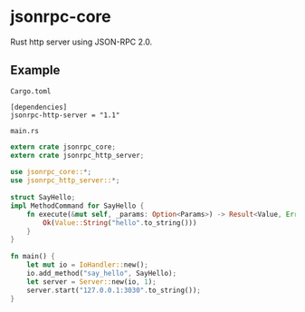 # jsonrpc-core
Rust http server using JSON-RPC 2.0.

## Example

`Cargo.toml`


```
[dependencies]
jsonrpc-http-server = "1.1"
```

`main.rs`

```rust
extern crate jsonrpc_core;
extern crate jsonrpc_http_server;
 
use jsonrpc_core::*;
use jsonrpc_http_server::*;
 
struct SayHello;
impl MethodCommand for SayHello {
    fn execute(&mut self, _params: Option<Params>) -> Result<Value, Error> {
        Ok(Value::String("hello".to_string()))
    }
}
 
fn main() {
    let mut io = IoHandler::new();
    io.add_method("say_hello", SayHello);
    let server = Server::new(io, 1);
    server.start("127.0.0.1:3030".to_string());
}
```
